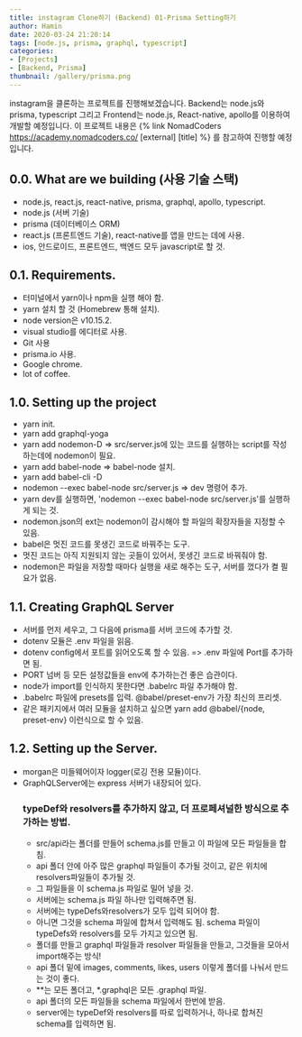 ```yaml
---
title: instagram Clone하기 (Backend) 01-Prisma Setting하기 
author: Hamin
date: 2020-03-24 21:20:14
tags: [node.js, prisma, graphql, typescript]
categories: 
- [Projects]
- [Backend, Prisma]
thumbnail: /gallery/prisma.png
---
```


instagram을 클론하는 프로젝트를 진행해보겠습니다.
Backend는 node.js와 prisma, typescript 그리고 Frontend는 node.js, React-native, apollo를 이용하여 개발할 예정입니다.
이 프로젝트 내용은 {% link NomadCoders https://academy.nomadcoders.co/ [external] [title] %} 를 참고하여 진행할 예정입니다.

<!-- more -->

## 0.0.  What are we building (사용 기술 스택)
- node.js, react.js, react-native, prisma, graphql, apollo, typescript.
- node.js (서버 기술)
- prisma (데이터베이스 ORM)
- react.js (프론트엔드 기술), react-native를 앱을 만드는 데에 사용.
- ios, 안드로이드, 프론트엔드, 백엔드 모두 javascript로 할 것.

## 0.1. Requirements.
- 터미널에서 yarn이나 npm을 실행 해야 함.
- yarn 설치 할 것 (Homebrew 통해 설치).
- node version은  v10.15.2.
- visual studio를 에디터로 사용.
- Git 사용
- prisma.io 사용.
- Google chrome.
- lot of coffee.

## 1.0. Setting up the project
- yarn init.
- yarn add graphql-yoga
- yarn add nodemon-D => src/server.js에 있는 코드를 실행하는 script를 작성하는데에 nodemon이 필요.
- yarn add babel-node => babel-node 설치.
- yarn add babel-cli -D
- nodemon --exec babel-node src/server.js => dev 명령어 추가.
- yarn dev를 실행하면, 'nodemon --exec babel-node src/server.js'를 실행하게 되는 것.
- nodemon.json의 ext는 nodemon이 감시해야 할 파일의 확장자들을 지정할 수 있음.
- babel은 멋진 코드를 못생긴 코드로 바꿔주는 도구.
- 멋진 코드는 아직 지원되지 않는 곳들이 있어서, 못생긴 코드로 바꿔줘야 함.
- nodemon은 파일을 저장할 때마다 실행을 새로 해주는 도구, 서버를 껐다가 켤 필요가 없음.

## 1.1. Creating GraphQL Server
- 서버를 먼저 세우고, 그 다음에 prisma를 서버 코드에 추가할 것.
- dotenv 모듈은 .env 파일을 읽음.
- dotenv config에서 포트를 읽어오도록 할 수 있음. => .env 파일에 Port를 추가하면 됨.
- PORT 넘버 등 모든 설정값들을 env에 추가하는건 좋은 습관이다.
- node가 import를 인식하지 못한다면 .babelrc 파일 추가해야 함.
- .babelrc 파일에 presets를 입력. @babel/preset-env가 가장 최신의 프리셋.
- 같은 패키지에서 여러 모듈을 설치하고 싶으면 yarn add @babel/{node, preset-env} 이런식으로 할 수 있음.

## 1.2. Setting up the Server.
- morgan은 미들웨어이자 logger(로깅 전용 모듈)이다.
- GraphQLServer에는 express 서버가 내장되어 있다.
  ### typeDef와 resolvers를 추가하지 않고, 더 프로페셔널한 방식으로 추가하는 방법.
  - src/api라는 폴더를 만들어 schema.js를 만들고 이 파일에 모든 파일들을 합침.
  - api 폴더 안에 아주 많은 graphql 파일들이 추가될 것이고, 같은 위치에 resolvers파일들이 추가될 것.
  - 그 파일들을 이 schema.js 파일로 밀어 넣을 것.
  - 서버에는 schema.js 파일 하나만 입력해주면 됨.
  - 서버에는 typeDefs와resolvers가 모두 입력 되어야 함.
  - 아니면 그것을 schema 파일에 합쳐서 입력해도 됨. schema 파일이 typeDefs와 resolvers를 모두 가지고 있으면 됨.
  - 폴더를 만들고 graphql 파일들과 resolver 파일들을 만들고, 그것들을 모아서 import해주는 방식!
  - api 폴더 밑에 images, comments, likes, users 이렇게 폴더를 나눠서 만드는 것이 좋다.
  - **는 모든 폴더고, *.graphql은 모든 .graphql 파일.
  - api 폴더의 모든 파일들을 schema 파일에서 한번에 받음.
  - server에는 typeDef와 resolvers를 따로 입력하거나, 하나로 합쳐진 schema를 입력하면 됨.